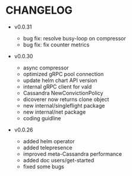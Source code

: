 # CHANGELOG

- v0.0.31
    - bug fix: resolve busy-loop on compressor
    - bug fix: fix counter metrics

- v0.0.30
    - async compressor
    - optimized gRPC pool connection
    - update helm chart API version
    - internal gRPC client for vald
    - Cassandra NewConvictionPolicy
    - dicoverer now returns clone object
    - new internal/singleflight package
    - new internal/net package
    - coding guidline

- v0.0.26
    - added helm operator
    - added telepresence
    - improved meta-Cassandra performance
    - added doc users/get-started
    - fixed some bugs
